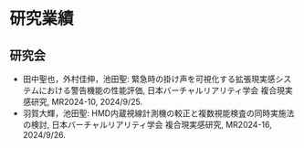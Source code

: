 # 研究業績

## 研究会

- 田中聖也，外村佳伸，池田聖: 緊急時の掛け声を可視化する拡張現実感システムにおける警告機能の性能評価, 日本バーチャルリアリティ学会 複合現実感研究, MR2024-10, 2024/9/25.
- 羽賀大輝，池田聖: HMD内蔵視線計測機の較正と複数視能検査の同時実施法の検討, 日本バーチャルリアリティ学会 複合現実感研究, MR2024-16, 2024/9/26.
